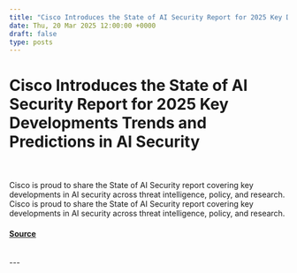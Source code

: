 ```yaml
---
title: "Cisco Introduces the State of AI Security Report for 2025 Key Developments Trends and Predictions in AI Security"
date: Thu, 20 Mar 2025 12:00:00 +0000
draft: false
type: posts
---
```

# Cisco Introduces the State of AI Security Report for 2025 Key Developments Trends and Predictions in AI Security

<br/>

<br/>
Cisco is proud to share the State of AI Security report covering key developments in AI security across threat intelligence, policy, and research. 
<br/>
Cisco is proud to share the State of AI Security report covering key developments in AI security across threat intelligence, policy, and research.

#### [Source](https://blogs.cisco.com/security/cisco-introduces-the-state-of-ai-security-report-for-2025)

<br/>
---
